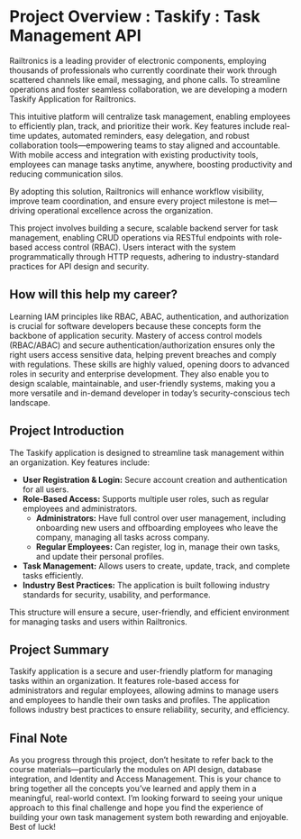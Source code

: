 # Project Overview : Taskify : Task Management API
Railtronics is a leading provider of electronic components, employing thousands of professionals who currently coordinate their work through scattered channels like email, messaging, and phone calls. To streamline operations and foster seamless collaboration, we are developing a modern Taskify Application for Railtronics.

This intuitive platform will centralize task management, enabling employees to efficiently plan, track, and prioritize their work. Key features include real-time updates, automated reminders, easy delegation, and robust collaboration tools—empowering teams to stay aligned and accountable. With mobile access and integration with existing productivity tools, employees can manage tasks anytime, anywhere, boosting productivity and reducing communication silos.

By adopting this solution, Railtronics will enhance workflow visibility, improve team coordination, and ensure every project milestone is met—driving operational excellence across the organization.

This project involves building a secure, scalable backend server for task management, enabling CRUD operations via RESTful endpoints with role-based access control (RBAC). Users interact with the system programmatically through HTTP requests, adhering to industry-standard practices for API design and security.

## How will this help my career?
Learning IAM principles like RBAC, ABAC, authentication, and authorization is crucial for software developers because these concepts form the backbone of application security. Mastery of access control models (RBAC/ABAC) and secure authentication/authorization ensures only the right users access sensitive data, helping prevent breaches and comply with regulations. These skills are highly valued, opening doors to advanced roles in security and enterprise development. They also enable you to design scalable, maintainable, and user-friendly systems, making you a more versatile and in-demand developer in today’s security-conscious tech landscape.

## Project Introduction
The Taskify application is designed to streamline task management within an organization. Key features include:

- **User Registration & Login:** Secure account creation and authentication for all users.
- **Role-Based Access:** Supports multiple user roles, such as regular employees and administrators.
    - **Administrators:** Have full control over user management, including onboarding new users and offboarding employees who leave the company, managing all tasks across company.
    - **Regular Employees:** Can register, log in, manage their own tasks, and update their personal profiles.
- **Task Management:** Allows users to create, update, track, and complete tasks efficiently.
- **Industry Best Practices:** The application is built following industry standards for security, usability, and performance.

This structure will ensure a secure, user-friendly, and efficient environment for managing tasks and users within Railtronics.

## Project Summary

Taskify application is a secure and user-friendly platform for managing tasks within an organization. It features role-based access for administrators and regular employees, allowing admins to manage users and employees to handle their own tasks and profiles. The application follows industry best practices to ensure reliability, security, and efficiency.

## Final Note

As you progress through this project, don’t hesitate to refer back to the course materials—particularly the modules on API design, database integration, and Identity and Access Management. This is your chance to bring together all the concepts you’ve learned and apply them in a meaningful, real-world context. I’m looking forward to seeing your unique approach to this final challenge and hope you find the experience of building your own task management system both rewarding and enjoyable. Best of luck!
